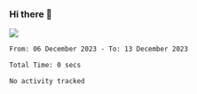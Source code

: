 ### Hi there 👋️

![](https://komarev.com/ghpvc/?username=Loner1024)

<!--START_SECTION:waka-->

```txt
From: 06 December 2023 - To: 13 December 2023

Total Time: 0 secs

No activity tracked
```

<!--END_SECTION:waka-->



